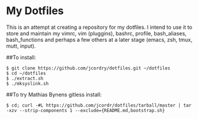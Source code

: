 # My Dotfiles

This is an attempt at creating a repository for my dotfiles. I intend to use it
to store and maintain my vimrc, vim (pluggins), bashrc, profile, bash_aliases,
bash_functions and perhaps a few others at a later stage (emacs, zsh, tmux,
mutt, input).

##To install:

    $ git clone https://github.com/jcordry/dotfiles.git ~/dotfiles
    $ cd ~/dotfiles
    $ ./extract.sh
    $ ./mksyslink.sh

##To try Mathias Bynens gitless install:

    $ cd; curl -#L https://github.com/jcordr/dotfiles/tarball/master | tar -xzv --strip-components 1 --exclude={README.md,bootstrap.sh}
